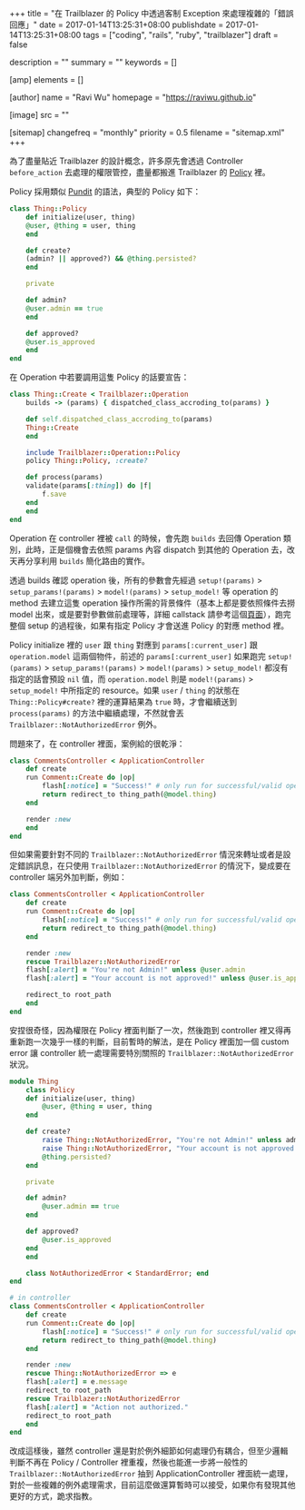 +++
title = "在 Trailblazer 的 Policy 中透過客制 Exception 來處理複雜的「錯誤回應」"
date = 2017-01-14T13:25:31+08:00
publishdate = 2017-01-14T13:25:31+08:00
tags = ["coding", "rails", "ruby", "trailblazer"]
draft = false

description = ""
summary = ""
keywords = []

[amp]
    elements = []

[author]
    name = "Ravi Wu"
    homepage = "https://raviwu.github.io"

[image]
    src = ""

[sitemap]
    changefreq = "monthly"
    priority = 0.5
    filename = "sitemap.xml"
+++

為了盡量貼近 Trailblazer 的設計概念，許多原先會透過 Controller `before_action` 去處理的權限管控，盡量都搬進 Trailblazer 的 [Policy](http://trailblazer.to/gems/operation/1.1/policy.html) 裡。

Policy 採用類似 [Pundit](https://github.com/elabs/pundit) 的語法，典型的 Policy 如下：

```ruby
class Thing::Policy
    def initialize(user, thing)
    @user, @thing = user, thing
    end

    def create?
    (admin? || approved?) && @thing.persisted?
    end

    private

    def admin?
    @user.admin == true
    end

    def approved?
    @user.is_approved
    end
end
```

在 Operation 中若要調用這隻 Policy 的話要宣告：

```ruby
class Thing::Create < Trailblazer::Operation
    builds -> (params) { dispatched_class_accroding_to(params) }

    def self.dispatched_class_accroding_to(params)
    Thing::Create
    end

    include Trailblazer::Operation::Policy
    policy Thing::Policy, :create?

    def process(params)
    validate(params[:thing]) do |f|
        f.save
    end
    end
end
```

Operation 在 controller 裡被 `call` 的時候，會先跑 `builds` 去回傳 Operation 類別，此時，正是個機會去依照 params 內容 dispatch 到其他的 Operation 去，改天再分享利用 `builds` 簡化路由的實作。

透過 builds 確認 operation 後，所有的參數會先經過 `setup!(params)` > `setup_params!(params)` > `model!(params)` > `setup_model!` 等 operation 的 method 去建立這隻 operation 操作所需的背景條件（基本上都是要依照條件去撈 model 出來，或是要對參數做前處理等，詳細 callstack 請參考這個[頁面](http://trailblazer.to/gems/operation/1.1/api.html)），跑完整個 setup 的過程後，如果有指定 Policy 才會送進 Policy 的對應 method 裡。

Policy initialize 裡的 `user` 跟 `thing` 對應到 `params[:current_user]` 跟 `operation.model` 這兩個物件，前述的 `params[:current_user]` 如果跑完 `setup!(params)` > `setup_params!(params)` > `model!(params)` > `setup_model!` 都沒有指定的話會預設 `nil` 值，而 `operation.model` 則是 `model!(params)` > `setup_model!` 中所指定的 resource。如果 `user` / `thing` 的狀態在 `Thing::Policy#create?` 裡的運算結果為 `true` 時，才會繼續送到 `process(params)` 的方法中繼續處理，不然就會丟 `Trailblazer::NotAuthorizedError` 例外。

問題來了，在 controller 裡面，案例給的很乾淨：

```ruby
class CommentsController < ApplicationController
    def create
    run Comment::Create do |op|
        flash[:notice] = "Success!" # only run for successful/valid operation.
        return redirect_to thing_path(@model.thing)
    end

    render :new
    end
end
```

但如果需要針對不同的 `Trailblazer::NotAuthorizedError` 情況來轉址或者是設定錯誤訊息，在只使用 `Trailblazer::NotAuthorizedError` 的情況下，變成要在 controller 端另外加判斷，例如：

```ruby
class CommentsController < ApplicationController
    def create
    run Comment::Create do |op|
        flash[:notice] = "Success!" # only run for successful/valid operation.
        return redirect_to thing_path(@model.thing)
    end

    render :new
    rescue Trailblazer::NotAuthorizedError
    flash[:alert] = "You're not Admin!" unless @user.admin
    flash[:alert] = "Your account is not approved!" unless @user.is_approved

    redirect_to root_path
    end
end
```

安捏很奇怪，因為權限在 Policy 裡面判斷了一次，然後跑到 controller 裡又得再重新跑一次幾乎一樣的判斷，目前暫時的解法，是在 Policy 裡面加一個 custom error 讓 controller 統一處理需要特別關照的 `Trailblazer::NotAuthorizedError` 狀況。

```ruby
module Thing
    class Policy
    def initialize(user, thing)
        @user, @thing = user, thing
    end

    def create?
        raise Thing::NotAuthorizedError, "You're not Admin!" unless admin?
        raise Thing::NotAuthorizedError, "Your account is not approved!" unless approved?
        @thing.persisted?
    end

    private

    def admin?
        @user.admin == true
    end

    def approved?
        @user.is_approved
    end
    end

    class NotAuthorizedError < StandardError; end
end

# in controller
class CommentsController < ApplicationController
    def create
    run Comment::Create do |op|
        flash[:notice] = "Success!" # only run for successful/valid operation.
        return redirect_to thing_path(@model.thing)
    end

    render :new
    rescue Thing::NotAuthorizedError => e
    flash[:alert] = e.message
    redirect_to root_path
    rescue Trailblazer::NotAuthorizedError
    flash[:alert] = "Action not authorized."
    redirect_to root_path
    end
end
```

改成這樣後，雖然 controller 還是對於例外細節如何處理仍有耦合，但至少邏輯判斷不再在 Policy / Controller 裡重複，然後也能進一步將一般性的 `Trailblazer::NotAuthorizedError` 抽到 ApplicationController 裡面統一處理，對於一些複雜的例外處理需求，目前這麼做還算暫時可以接受，如果你有發現其他更好的方式，跪求指教。